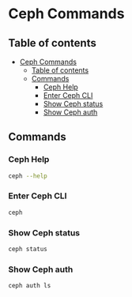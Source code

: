 # Ceph Commands

## Table of contents

- [Ceph Commands](#ceph-commands)
  - [Table of contents](#table-of-contents)
  - [Commands](#commands)
    - [Ceph Help](#ceph-help)
    - [Enter Ceph CLI](#enter-ceph-cli)
    - [Show Ceph status](#show-ceph-status)
    - [Show Ceph auth](#show-ceph-auth)

## Commands

### Ceph Help

```bash
ceph --help
```

### Enter Ceph CLI

```bash
ceph
```

### Show Ceph status

```bash
ceph status
```

### Show Ceph auth

```bash
ceph auth ls
```
